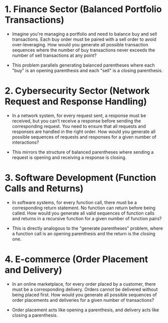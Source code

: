 # 1. Finance Sector (Balanced Portfolio Transactions)
- Imagine you're managing a portfolio and need to balance buy and sell transactions. Each buy order must be paired with a sell order to avoid over-leveraging. How would you generate all possible transaction sequences where the number of buy transactions never exceeds the number of sell transactions at any point?

- This problem parallels generating balanced parentheses where each "buy" is an opening parenthesis and each "sell" is a closing parenthesis.
# 2. Cybersecurity Sector (Network Request and Response Handling)
- In a network system, for every request sent, a response must be received, but you can’t receive a response before sending the corresponding request. You need to ensure that all requests and responses are handled in the right order. How would you generate all possible sequences of requests and responses for a given number of interactions?

- This mirrors the structure of balanced parentheses where sending a request is opening and receiving a response is closing.

# 3. Software Development (Function Calls and Returns)
- In software systems, for every function call, there must be a corresponding return statement. No function can return before being called. How would you generate all valid sequences of function calls and returns in a recursive function for a given number of function pairs?

- This is directly analogous to the "generate parentheses" problem, where a function call is an opening parenthesis and the return is the closing one.

# 4. E-commerce (Order Placement and Delivery)
- In an online marketplace, for every order placed by a customer, there must be a corresponding delivery. Orders cannot be delivered without being placed first. How would you generate all possible sequences of order placements and deliveries for a given number of transactions?

- Order placement acts like opening a parenthesis, and delivery acts like closing a parenthesis.
